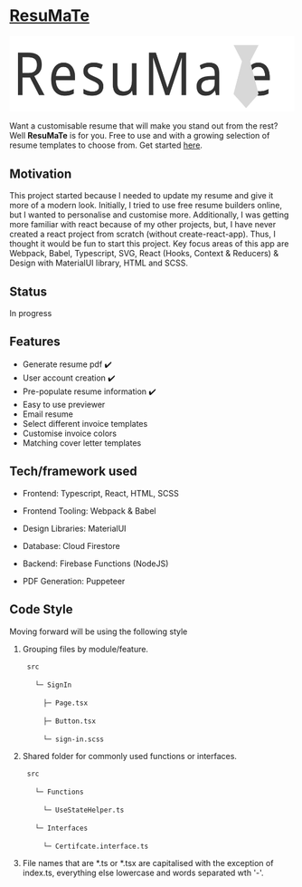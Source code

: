 # [ResuMaTe]((https://resumate.project-jtp.dev))
![ResuMate logo](src/Icon/logo-black-no-border.svg)

Want a customisable resume that will make you stand out from the rest? Well **ResuMaTe** is for you. Free to use and with a growing selection of resume templates to choose from. Get started [here]((https://resumate.project-jtp.dev)). 


## Motivation 
This project started because I needed to update my resume and give it more of a modern look. Initially, I tried to use free resume builders online, but I wanted to personalise and customise more. Additionally, I was getting more familiar with react because of my other projects, but, I have never created a react project from scratch (without create-react-app). Thus, I thought it would be fun to start this project. Key focus areas of this app are Webpack, Babel, Typescript, SVG, React (Hooks, Context & Reducers) & Design with MaterialUI library, HTML and SCSS. 

## Status 
In progress

## Features 
- Generate resume pdf ✔️
- User account creation ✔️
- Pre-populate resume information ✔️
- Easy to use previewer 
- Email resume 
- Select different invoice templates 
- Customise invoice colors
- Matching cover letter templates


## Tech/framework used 
- Frontend: Typescript, React, HTML, SCSS

- Frontend Tooling: Webpack & Babel

- Design Libraries: MaterialUI

- Database: Cloud Firestore 

- Backend: Firebase Functions (NodeJS) 

- PDF Generation: Puppeteer 

## Code Style
Moving forward will be using the following style
1. Grouping files by module/feature. 

        src

          └─ SignIn

            ├─ Page.tsx

            ├─ Button.tsx

            └─ sign-in.scss
 
     
2. Shared folder for commonly used functions or interfaces. 

        src

          └─ Functions

            └─ UseStateHelper.ts
            
          └─ Interfaces

            └─ Certifcate.interface.ts
  
3. File names that are *.ts or *.tsx are capitalised with the exception of index.ts, everything else lowercase and words separated wth '-'.